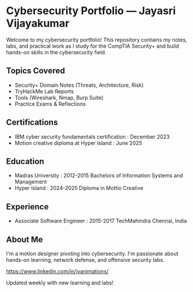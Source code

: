 # Cybersecurity Portfolio — Jayasri Vijayakumar

Welcome to my cybersecurity portfolio! This repository contains my notes, labs, and practical work as I study for the CompTIA Security+ and build hands-on skills in the cybersecurity field.

## Topics Covered
- Security+ Domain Notes (Threats, Architecture, Risk)
- TryHackMe Lab Reports
- Tools (Wireshark, Nmap, Burp Suite)
- Practice Exams & Reflections

## Certifications
- IBM cyber security fundamentals certification : December 2023
- Motion creative diploma at Hyper Island : June 2025

## Education 
- Madras University : 2012-2015
  Bachelors of Information Systems and Management 
- Hyper Island : 2024-2025
  Diploma in Mottio Creative

## Experience
- Associate Software Engineer : 2015-2017
  TechMahindra Chennai, India


## About Me
I'm a motion designer pivoting into cybersecurity. I'm passionate about hands-on learning, network defense, and offensive security labs.

https://www.linkedin.com/in/jvanimations/


Updated weekly with new learning and labs!

